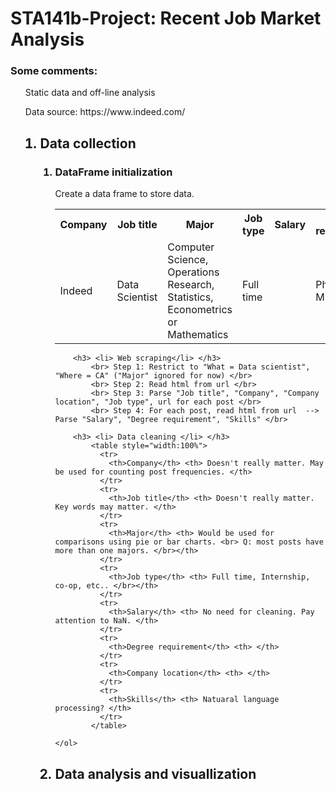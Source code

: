 # STA141b-Project: Recent Job Market Analysis

### Some comments:
<ul> Static data and off-line analysis </ul>
<ul> Data source: <href> https://www.indeed.com/ </href>

<ol start = "1">
  <h2> <li> Data collection </li> </h2> 
    <ol>
        <h3> <li> DataFrame initialization </li> </h3>
          Create a data frame to store data. 
          <table style="width:100%">
          <tr>
            <th>Company</th>
            <th>Job title</th> 
            <th>Major</th>
            <th>Job type</th>
            <th>Salary</th>
            <th>Degree requirement</th>
            <th>Company location</th>
            <th>Skills</th>
          </tr>
          <tr>
            <td> Indeed  </td>
            <td> Data Scientist </td> 
            <td> Computer Science, Operations Research, Statistics, Econometrics or Mathematics </td>
            <td> Full time</td>
            <td></td> 
            <td> Ph.D. or M.S. </td>
            <td> San Francisco, CA 94102 </td>
            <td> R, Python, Julia, Octave, Hadoop, Pig, Scala, Spark</td> 
          </tr>
        </table>
        
        <h3> <li> Web scraping</li> </h3> 
            <br> Step 1: Restrict to "What = Data scientist", "Where = CA" ("Major" ignored for now) </br>
            <br> Step 2: Read html from url </br> 
            <br> Step 3: Parse "Job title", "Company", "Company location", "Job type", url for each post </br>
            <br> Step 4: For each post, read html from url  --> Parse "Salary", "Degree requirement", "Skills" </br>
            
        <h3> <li> Data cleaning </li> </h3>
            <table style="width:100%">
              <tr>
                <th>Company</th> <th> Doesn't really matter. May be used for counting post frequencies. </th>
              </tr>
              <tr>
                <th>Job title</th> <th> Doesn't really matter. Key words may matter. </th>
              </tr>
              <tr>
                <th>Major</th> <th> Would be used for comparisons using pie or bar charts. <br> Q: most posts have more than one majors. </br></th>
              </tr>
              <tr>
                <th>Job type</th> <th> Full time, Internship, co-op, etc.. </br></th>
              </tr>
              <tr>
                <th>Salary</th> <th> No need for cleaning. Pay attention to NaN. </th>
              </tr>
              <tr>
                <th>Degree requirement</th> <th> </th>
              </tr>
              <tr>
                <th>Company location</th> <th> </th>
              </tr>
              <tr>
                <th>Skills</th> <th> Natuaral language processing? </th>
              </tr>
            </table>
                
    </ol>

  <h2> <li> Data analysis and visuallization </li> </h2>
</ol>
